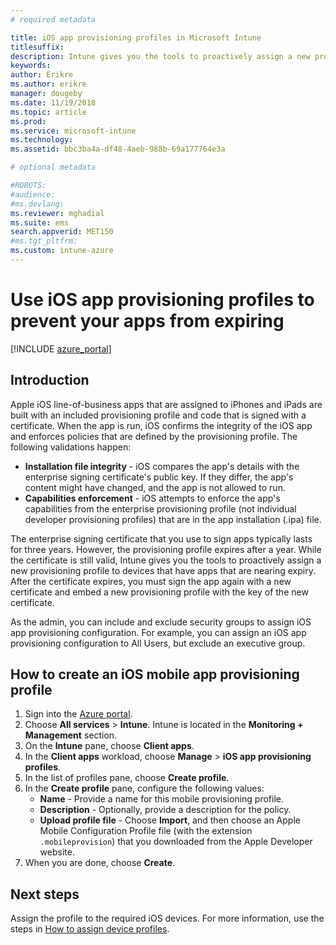 ```yaml
---
# required metadata

title: iOS app provisioning profiles in Microsoft Intune
titlesuffix:
description: Intune gives you the tools to proactively assign a new provisioning profile to devices that have apps that are nearing expiry.
keywords:
author: Erikre
ms.author: erikre
manager: dougeby
ms.date: 11/19/2018
ms.topic: article
ms.prod:
ms.service: microsoft-intune
ms.technology:
ms.assetid: bbc3ba4a-df48-4aeb-988b-69a177764e3a

# optional metadata

#ROBOTS:
#audience:
#ms.devlang:
ms.reviewer: mghadial
ms.suite: ems
search.appverid: MET150
#ms.tgt_pltfrm:
ms.custom: intune-azure
---
```


# Use iOS app provisioning profiles to prevent your apps from expiring

[!INCLUDE [azure_portal](./includes/azure_portal.md)]

## Introduction

Apple iOS line-of-business apps that are assigned to iPhones and iPads are built with an included provisioning profile and code that is signed with a certificate. When the app is run, iOS confirms the integrity of the iOS app and enforces policies that are defined by the provisioning profile. The following validations happen:

- **Installation file integrity** - iOS compares the app's details with the enterprise signing certificate's public key. If they differ, the app's content might have changed, and the app is not allowed to run.
- **Capabilities enforcement** - iOS attempts to enforce the app's capabilities from the enterprise provisioning profile (not individual developer provisioning profiles) that are in the app installation (.ipa) file.


The enterprise signing certificate that you use to sign apps typically lasts for three years. However, the provisioning profile expires after a year. While the certificate is still valid, Intune gives you the tools to proactively assign a new provisioning profile to devices that have apps that are nearing expiry.
After the certificate expires, you must sign the app again with a new certificate and embed a new provisioning profile with the key of the new certificate.

As the admin, you can include and exclude security groups to assign iOS app provisioning configuration. For example, you can assign an iOS app provisioning configuration to All Users, but exclude an executive group.

## How to create an iOS mobile app provisioning profile

1. Sign into the [Azure portal](https://portal.azure.com).
2. Choose **All services** > **Intune**. Intune is located in the **Monitoring + Management** section.
3. On the **Intune** pane, choose **Client apps**.
1.  In the **Client apps** workload, choose **Manage** > **iOS app provisioning profiles**.
2.  In the list of profiles pane, choose **Create profile**.
3. In the **Create profile** pane, configure the following values:
	- **Name** - Provide a name for this mobile provisioning profile.
	- **Description** - Optionally, provide a description for the policy.
	- **Upload profile file** - Choose **Import**, and then choose an Apple Mobile Configuration Profile file (with the extension `.mobileprovision`) that you downloaded from the Apple Developer website.
4. When you are done, choose **Create**.

## Next steps

Assign the profile to the required iOS devices. For more information, use the steps in [How to assign device profiles](device-profile-assign.md).
